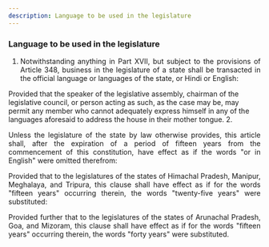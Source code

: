 ```yaml
---
description: Language to be used in the legislature
---
```


### Language to be used in the legislature

1. <div style="text-align: justify"> Notwithstanding anything in Part XVII, but subject to the provisions of Article 348, business in the legislature of a state shall be transacted in the official language or languages of the state, or Hindi or English:
Provided that the speaker of the legislative assembly, chairman of the legislative council, or person acting as such, as the case may be, may permit any member who cannot adequately express himself in any of the languages aforesaid to address the house in their mother tongue.
2. <div style="text-align: justify"> Unless the legislature of the state by law otherwise provides, this article shall, after the expiration of a period of fifteen years from the commencement of this constitution, have effect as if the words "or in English" were omitted therefrom:
    </p>
    Provided that to the legislatures of the states of Himachal Pradesh, Manipur, Meghalaya, and Tripura, this clause shall have effect as if for the words "fifteen years" occurring therein, the words "twenty-five years" were substituted:
    </p>
    Provided further that to the legislatures of the states of Arunachal Pradesh, Goa, and Mizoram, this clause shall have effect as if for the words "fifteen years" occurring therein, the words "forty years" were substituted.
